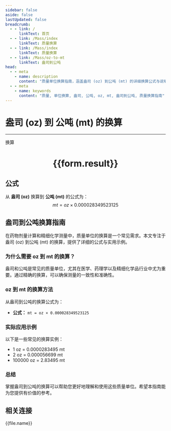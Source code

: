 ```yaml
---
sidebar: false
aside: false
lastUpdated: false
breadcrumb:
  - - link: /
      linkText: 首页
  - - link: /Mass/index
      linkText: 质量换算
  - - link: /Mass/index
      linkText: 质量换算
  - - link: /Mass/oz-to-mt
      linkText: 盎司到公吨
head:
  - - meta
    - name: description
      content: "质量单位换算指南，涵盖盎司 (oz) 到公吨 (mt) 的详细换算公式与说明。"
  - - meta
    - name: keywords
      content: "质量, 单位换算, 盎司, 公吨, oz, mt, 盎司到公吨, 质量换算指南"
---
```

# 盎司 (oz) 到 公吨 (mt) 的换算
---
<script setup>
import { onMounted, reactive, inject, ref } from 'vue'
import { NButton, NForm, NFormItem, NInput, NInputNumber, NSelect, NCard, useMessage,NGrid ,NGi } from 'naive-ui'
import { defineClientComponent } from 'vitepress'
import { Mass } from '../../files';

const convert = inject('convert')

const form = reactive({
  number: null,
  result: '',
})

const convertHandler = () => {
  if (form.number !== null && !isNaN(form.number)) {
    const convertedValue = parseFloat(form.number) * 0.000028349523125
    form.result = `${form.number}oz = ${convertedValue.toFixed(6)}mt`
  } else {
    form.result = '请输入有效的数值。'
  }
}
</script>

<n-form size="large" :model="form">
  <n-form-item label="盎司 (oz)">
    <n-input-number v-model:value="form.number" placeholder="输入盎司" style="width: 100%" />
  </n-form-item>
  <n-form-item>
    <n-button type="primary" @click="convertHandler" block>换算</n-button>
  </n-form-item>
</n-form>

<n-card  embedded :bordered="false" hoverable>
  <div  style="text-align:center">
    <h1>{{form.result}}</h1>
  </div>
</n-card>

## 公式

从 **盎司 (oz)** 换算到 **公吨 (mt)** 的公式为：
$$ mt = oz \times 0.000028349523125 $$

## 盎司到公吨换算指南

在药物剂量计算和精细化学测量中，质量单位的换算是一个常见需求。本文专注于盎司 (oz) 到公吨 (mt) 的换算，提供了详细的公式与实用示例。

### 为什么需要 oz 到 mt 的换算？

盎司和公吨是常见的质量单位，尤其在医学、药理学以及精细化学品行业中尤为重要。通过精确的换算，可以确保测量的一致性和准确性。

### oz 到 mt 的换算方法

从盎司到公吨的换算公式为：

- **公式：** `mt = oz × 0.000028349523125`

### 实际应用示例

以下是一些常见的换算实例：

- 1 oz = 0.0000283495 mt
- 2 oz = 0.000056699 mt
- 100000 oz = 2.83495 mt

### 总结

掌握盎司到公吨的换算可以帮助您更好地理解和使用这些质量单位。希望本指南能为您提供有价值的参考。

## 相关连接
<n-grid x-gap="12" :cols="4">
  <n-gi v-for="(file, index) in Mass" :key="index">
    <n-button
      text
      tag="a"
      :href="file.path"
      type="primary"
    >
      {{file.name}}
    </n-button>
  </n-gi>
</n-grid>